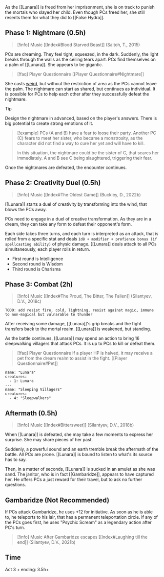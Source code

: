 As the [[Lunara]] is freed from her imprisonment, she is on track to punish the mortals who slayed her child. Even though PCs freed her, she still resents them for what they did to [[False Hydra]].
## Phase 1: Nightmare (0.5h)
> [!info] Music
> [[Index#Blood Starved Beast]] (Saitoh, T., 2015)

PCs are dreaming. They feel tight, squeezed, in the dark. Suddenly, the light breaks through the walls as the ceiling tears apart. PCs find themselves on a palm of [[Lunara]]. She appears to be gigantic.

> [!faq] Player Questionnaire
> [[Player Questionnaire#Nightmare]]

She casts [weird](https://www.dndbeyond.com/spells/weird), but without the restriction of area as the PCs cannot leave the palm. The nightmare can start as shared, but continues as individual. It is possible for PCs to help each other after they successfully defeat the nightmare.

> [!tip]
> Design the nightmare in advanced, based on the player's answers. There is big potential to create strong emotions of it.
> > [!example]
> > PCs (A and B) have a fear to loose their party. Another PC (C) fears to meet her sister, who became a monstrosity, as the character did not find a way to cure her yet and will have to kill. 
> > 
> > In this situation, the nightmare could be the sister of C, that scares her immediately. A and B see C being slaughtered, triggering their fear.

Once the nightmares are defeated, the encounter continues.
## Phase 2: Creativity Duel (0.5h)
> [!info] Music
> [[Index#The Oldest Game]] (Buckley, D., 2022b)

[[Lunara]] starts a duel of creativity by transforming into the wind, that blows the PCs away.

PCs need to engage in a duel of creative transformation. As they are in a dream, they can take any form to defeat their opponent's form.

Each side takes three turns, and each turn is interpreted as an attack, that is rolled from a specific stat and deals `1d8 + modifier + profience bonus (if spellcasting ability)` of physic damage. [[Lunara]] deals attack to all PCs simultaneously, each player rolls in return. 
- First round is Intelligence
- Second round is Wisdom
- Third round is Charisma
## Phase 3: Combat (2h)
> [!info] Music
> [[Index#The Proud, The Bitter, The Fallen]] (Silantyev, D.V., 2018c)

	TODO: add resist fire, cold, lightning, resist against magic, immune to non-magical but vulnarable to thunder

After receiving some damage, [[Lunara]]'s grip breaks and the fight transfers back to the mortal realm. [[Lunara]] is weakened, but standing.

As the battle continues, [[Lunara]] may spend an action to bring 16 sleepwalking villagers that attack PCs. It is up to PCs to kill or defeat them.

> [!faq] Player Questionnaire
> If a player HP is halved, it may receive a pet from the dream realm to assist in the fight.
> [[Player Questionnaire#Pet]]

```encounter-table
name: "Lunara"
creatures:
  - 1: Lunara
---
name: "Sleeping Villagers"
creatures:
  - 4: "Sleepwalkers"
```

## Aftermath (0.5h)
> [!info] Music
> [[Index#Bittersweet]] (Silantyev, D.V., 2018b)

When [[Lunara]] is defeated, she may take a few moments to express her surprise. She may share pieces of her past.

Suddenly, a powerful sound and an earth tremble break the aftermath of the battle. All PCs are prone. [[Lunara]] is bound to listen to what's its source has to say.

Then, in a matter of seconds, [[Lunara]] is sucked in an amulet as she was sand. The janitor, who is in fact [[Gambaridze]], appears to have captured her. He offers PCs a just reward for their travel, but to ask no further questions.
## Gambaridze (Not Recommended)
If PCs attack Gambaridze, he uses +12 for initiative. As soon as he is able to, he teleports to his lair, that has a permanent teleportation circle. If any of the PCs goes first, he uses "Psychic Scream" as a legendary action after PC's turn.
> [!info] Music
> After Gambaridze escapes
> [[Index#Laughing till the end]] (Silantyev, D.V., 2021b)

## Time
Act 3 + ending: 3.5h+